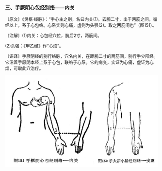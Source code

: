 ### 三、手厥阴心包经别络——内关

〔原文〕《灵枢·经脉》：“手心主之别，名曰内关(1)。去腕二寸，出于两筋之间，循经以上，系于心包络。心系实则心痛，虚则为头强(2)。取之两筋间也”（图151）。

〔注解〕(1)内关：心包经穴位，腕后2寸，两筋间。

(2)头强：《甲乙经》作“心烦”。

〔语译〕手厥阴经的别行络脉，穴名内关，在距腕二寸的两筋间，别行手少阳经。它沿着手厥阴本经上系于心包，联络于心系。它的病变，实证为心痛，虚证为心烦，可取此穴治疗。

![](img/图151、152.jpg)
